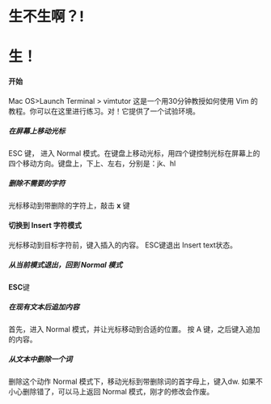 # 生不生啊？!

# 生！

#### 开始
 Mac OS>Launch Terminal > vimtutor
这是一个用30分钟教授如何使用 Vim 的教程。你可以在这里进行练习。对！它提供了一个试验环境。

##### 在屏幕上移动光标

ESC 键， 进入 Normal 模式。在键盘上移动光标，用四个键控制光标在屏幕上的四个移动方向。键盘上，下上、左右，分别是：jk、hl 

##### 删除不需要的字符
光标移动到带删除的字符上，敲击 **x** 键

#### 切换到 Insert 字符模式
光标移动到目标字符前，键入插入的内容。
ESC键退出 Insert text状态。

##### 从当前模式退出，回到 Normal 模式
**ESC**键

##### 在现有文本后追加内容
首先，进入 Normal 模式，并让光标移动到合适的位置。
按 A 键，之后键入追加的内容。

##### 从文本中删除一个词
删除这个动作
Normal 模式下，移动光标到带删除词的首字母上，键入dw.
如果不小心删除错了，可以马上返回 Normal 模式，刚才的修改会作废。

##### 




<!--stackedit_data:
eyJoaXN0b3J5IjpbMTQyMzc5Nzk0Nyw2NjEwODU0NCw5MDAzND
A5OTAsLTE1NTM1MTIwNSwtMTMzMzM1OTAwNCwxNzY2MDQ4MjYw
LDc5Mjg1NTg3OSwxOTg1MzI5OTAyXX0=
-->